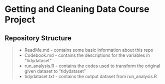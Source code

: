 # Getting and Cleaning Data Course Project
## Repository Structure
> - ReadMe.md - contains some basic information about this repo
> - Codebook.md - contains the descriptions for the variables in "tidydataset"
> - run_analysis.R - contains the codes used to transform the original given dataset to "tidydataset"
> - tidydataset.txt - contains the output dataset from run_analysis.R